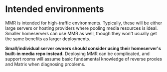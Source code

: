 # Intended environments

MMR is intended for high-traffic environments. Typically, these will be either large servers
or hosting providers where pooling media resources is ideal. Smaller homeservers can use MMR
as well, though they won't usually get the same benefits as larger deployments.

**Small/individual server owners should consider using their homeserver's built-in media repo
instead.** Deploying MMR can be complicated, and support rooms will assume basic fundamental
knowledge of reverse proxies and Matrix when diagnosing problems.
